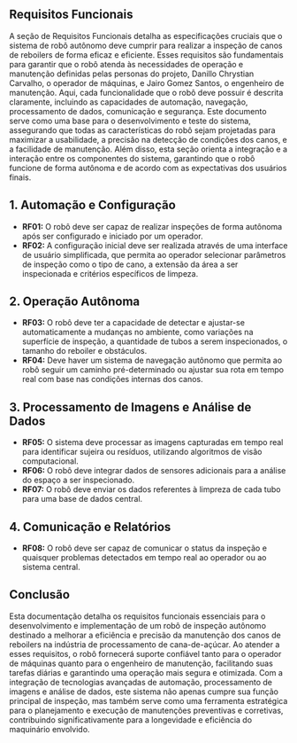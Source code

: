
## Requisitos Funcionais

A seção de Requisitos Funcionais detalha as especificações cruciais que o sistema de robô autônomo deve cumprir para realizar a inspeção de canos de reboilers de forma eficaz e eficiente. Esses requisitos são fundamentais para garantir que o robô atenda às necessidades de operação e manutenção definidas pelas personas do projeto, Danillo Chrystian Carvalho, o operador de máquinas, e Jairo Gomez Santos, o engenheiro de manutenção. Aqui, cada funcionalidade que o robô deve possuir é descrita claramente, incluindo as capacidades de automação, navegação, processamento de dados, comunicação e segurança. Este documento serve como uma base para o desenvolvimento e teste do sistema, assegurando que todas as características do robô sejam projetadas para maximizar a usabilidade, a precisão na detecção de condições dos canos, e a facilidade de manutenção. Além disso, esta seção orienta a integração e a interação entre os componentes do sistema, garantindo que o robô funcione de forma autônoma e de acordo com as expectativas dos usuários finais.

## 1. Automação e Configuração

- **RF01:** O robô deve ser capaz de realizar inspeções de forma autônoma após ser configurado e iniciado por um operador.
- **RF02:** A configuração inicial deve ser realizada através de uma interface de usuário simplificada, que permita ao operador selecionar parâmetros de inspeção como o tipo de cano, a extensão da área a ser inspecionada e critérios específicos de limpeza.

## 2. Operação Autônoma

- **RF03:** O robô deve ter a capacidade de detectar e ajustar-se automaticamente a mudanças no ambiente, como variações na superfície de inspeção, a quantidade de tubos a serem inspecionados, o tamanho do reboiler e obstáculos.
- **RF04:** Deve haver um sistema de navegação autônomo que permita ao robô seguir um caminho pré-determinado ou ajustar sua rota em tempo real com base nas condições internas dos canos.

## 3. Processamento de Imagens e Análise de Dados

- **RF05:** O sistema deve processar as imagens capturadas em tempo real para identificar sujeira ou resíduos, utilizando algoritmos de visão computacional.
- **RF06:** O robô deve integrar dados de sensores adicionais para a análise do espaço a ser inspecionado.
- **RF07:** O robô deve enviar os dados referentes à limpreza de cada tubo para uma base de dados central.


## 4. Comunicação e Relatórios

- **RF08:** O robô deve ser capaz de comunicar o status da inspeção e quaisquer problemas detectados em tempo real ao operador ou ao sistema central.

## Conclusão

Esta documentação detalha os requisitos funcionais essenciais para o desenvolvimento e implementação de um robô de inspeção autônomo destinado a melhorar a eficiência e precisão da manutenção dos canos de reboilers na indústria de processamento de cana-de-açúcar. Ao atender a esses requisitos, o robô fornecerá suporte confiável tanto para o operador de máquinas quanto para o engenheiro de manutenção, facilitando suas tarefas diárias e garantindo uma operação mais segura e otimizada. Com a integração de tecnologias avançadas de automação, processamento de imagens e análise de dados, este sistema não apenas cumpre sua função principal de inspeção, mas também serve como uma ferramenta estratégica para o planejamento e execução de manutenções preventivas e corretivas, contribuindo significativamente para a longevidade e eficiência do maquinário envolvido.


